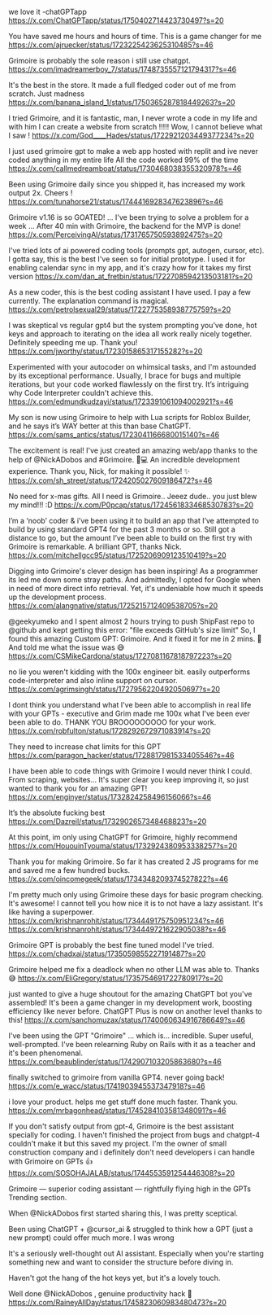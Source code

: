 we love it -chatGPTapp
https://x.com/ChatGPTapp/status/1750402714423730497?s=20

You have saved me hours and hours of time. This is a game changer for me
https://x.com/ajruecker/status/1723225423625310485?s=46

Grimoire is probably the sole reason i still use chatgpt.
https://x.com/imadreamerboy_7/status/1748735557121794317?s=46

It's the best in the store. It made a full fledged coder out of me from scratch. Just madness
https://x.com/banana_island_1/status/1750365287818449263?s=20

I tried Grimoire, and it is fantastic, man, I never wrote a code in my life and with him I can create a website from scratch !!!!!
Wow, I cannot believe what I saw !
https://x.com/God____Hades/status/1722921203449377234?s=20

I just used grimoire gpt to make a web app hosted with replit and ive never coded anything in my entire life
All the code worked 99% of the time
https://x.com/callmedreamboat/status/1730468038355320978?s=46

Been using Grimoire daily since you shipped it, has increased my work output 2x. Cheers !
https://x.com/tunahorse21/status/1744416928347623896?s=46

Grimoire v1.16 is so GOATED! ... I've been trying to solve a problem for a week ... After 40 min with Grimoire, the backend for the MVP is done! 
https://x.com/PerceivingAI/status/1731765750593892475?s=20

I've tried lots of ai powered coding tools (prompts gpt, autogen, cursor, etc). I gotta say, this is the best I've seen so for initial prototype. I used it for enabling calendar sync in my app, and it's crazy how for it takes my first version
https://x.com/dan_at_fretbin/status/1722708594213503181?s=20

As a new coder, this is the best coding assistant I have used. I pay a few currently. The explanation command is magical.
https://x.com/petrolsexual29/status/1722775358938775759?s=20

I was skeptical vs regular gpt4 but the system prompting you’ve done, hot keys and approach to iterating on the idea all work really nicely together. Definitely speeding me up. Thank you!
https://x.com/jworthy/status/1723015865317155282?s=20

Experimented with your autocoder on whimsical tasks, and I'm astounded by its exceptional performance. Usually, I brace for bugs and multiple iterations, but your code worked flawlessly on the first try. It’s intriguing why Code Interpreter couldn't achieve this.
https://x.com/edmundkudzayi/status/1723391061094002921?s=46

My son is now using Grimoire to help with Lua scripts for Roblox Builder, and he says it’s WAY better at this than base ChatGPT.
https://x.com/sams_antics/status/1723041166680015140?s=46

The excitement is real! I've just created an amazing web/app thanks to the help of @NickADobos and #Grimoire. 🙌💻 An incredible development experience. Thank you, Nick, for making it possible! ✨
https://x.com/sh_street/status/1724205027609186472?s=46

No need for x-mas gifts. All I need is Grimoire.. Jeeez dude.. you just blew my mind!!! :D
https://x.com/P0pcap/status/1724561833468530783?s=20

I’m a ‘noob’ coder & i’ve been using it to build an app that I’ve attempted to build by using standard GPT4 for the past 3 months or so. Still got a distance to go, but the amount I’ve been able to build on the first try with Grimoire is remarkable. A brilliant GPT, thanks Nick.
https://x.com/mitchellgcc95/status/1725206909123510419?s=20

Digging into Grimoire's clever design has been inspiring! As a programmer its led me down some stray paths. And admittedly, I opted for Google when in need of more direct info retrieval. Yet, it's undeniable how much it speeds up the development process.
https://x.com/alangnative/status/1725215712409538705?s=20

@geekyumeko and I spent almost 2 hours trying to push ShipFast repo to 
@github and kept getting this error:
"file exceeds GitHub's size limit"
So, I found this amazing Custom GPT: Grimoire.
And it fixed it for me in 2 mins. 🥹
And told me what the issue was 😅
https://x.com/CSMikeCardona/status/1727081167818797223?s=20

no lie you weren't kidding with the 100x engineer bit. easily outperforms code-interpreter and also inline support on cursor.
https://x.com/agrimsingh/status/1727956220492050697?s=20

I dont think you understand what I've been able to accomplish in real life with your GPTs - executive and Grim made me 100x what I've been ever been able to do. THANK YOU BROOOOOOOOO for your work.
https://x.com/robfulton/status/1728292672971083914?s=20

They need to increase chat limits for this GPT
https://x.com/paragon_hacker/status/1728817981533405546?s=46

I have been able to code things with Grimoire I would never think I could. From scraping, websites... It's super clear you keep improving it, so just wanted to thank you for an amazing GPT!
https://x.com/enginyer/status/1732824258496156066?s=46

It’s the absolute fucking best
https://x.com/Dazreil/status/1732902657348468823?s=20

At this point, im only using ChatGPT for Grimoire, highly recommend
https://x.com/HououinTyouma/status/1732924380953338257?s=20

Thank you for making Grimoire. So far it has created 2 JS programs for me and saved me a few hundred bucks.
https://x.com/oincomegeek/status/1734348209374527822?s=46

I'm pretty much only using Grimoire these days for basic program checking. It's awesome! I cannot tell you how nice it is to not have a lazy assistant. It's like having a superpower.
https://x.com/krishnanrohit/status/1734449175750951234?s=46
https://x.com/krishnanrohit/status/1734449721622905038?s=46

Grimoire GPT is probably the best fine tuned model I've tried.
https://x.com/chadxai/status/1735059855227191487?s=20

Grimoire helped me fix a deadlock when no other LLM was able to. Thanks 😅
https://x.com/EliGregory/status/1735754691722780917?s=20

just wanted to give a huge shoutout for the amazing ChatGPT bot you've assembled! It's been a game changer in my development work, boosting efficiency like never before. ChatGPT Plus is now on another level thanks to this!
https://x.com/sanchomuzax/status/1740060634916786649?s=46

I've been using the GPT "Grimoire" ... which is... incredible. Super useful, well-prompted. I've been relearning Ruby on Rails with it as a teacher and it's been phenomenal.
https://x.com/beaublinder/status/1742907103205863680?s=46

finally switched to grimoire from vanilla GPT4. never going back!
https://x.com/e_wacc/status/1741903945537347918?s=46

i love your product. helps me get stuff done much faster.
Thank you.
https://x.com/mrbagonhead/status/1745284103581348091?s=46

If you don't satisfy output from gpt-4, Grimoire is the best assistant specially for coding.
I haven't finished the project from bugs and chatgpt-4 couldn't make it but this saved my project.
I'm the owner of small construction company and i definitely don't need developers i can handle with Grimoire on GPTs 👍
https://x.com/SOSOHAJALAB/status/1744553591254446308?s=20


Grimoire — superior coding assistant — rightfully flying high in the GPTs Trending section.

When 
@NickADobos
 first started sharing this, I was pretty sceptical.

Been using ChatGPT + 
@cursor_ai
 & struggled to think how a GPT (just a new prompt) could offer much more. I was wrong

 It's a seriously well-thought out AI assistant. Especially when you're starting something new and want to consider the structure before diving in.

Haven't got the hang of the hot keys yet, but it's a lovely touch.

Well done 
@NickADobos
, genuine productivity hack 👏
https://x.com/RaineyAllDay/status/1745823060983480473?s=20